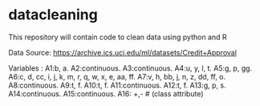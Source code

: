 # datacleaning
This repository will contain code to clean data using python and R

Data Source: https://archive.ics.uci.edu/ml/datasets/Credit+Approval

Variables : 
A1:b, a.
A2:continuous.
A3:continuous.
A4:u, y, l, t.
A5:g, p, gg.
A6:c, d, cc, i, j, k, m, r, q, w, x, e, aa, ff.
A7:v, h, bb, j, n, z, dd, ff, o.
A8:continuous.
A9:t, f.
A10:t, f.
A11:continuous.
A12:t, f.
A13:g, p, s.
A14:continuous.
A15:continuous.
A16: +,-    # (class attribute)
